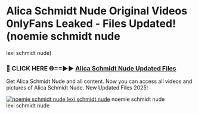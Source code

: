 # Alica Schmidt Nude Original Videos 0nlyFans Leaked - Files Updated! (noemie schmidt nude<br>
lexi schmidt nude)

<h3>🔴 CLICK HERE 🌐==►► <a href="https://tinyurl.com/2p9ay9w9" rel="nofollow">Alica Schmidt Nude Updated Files</a></h3>

Get Alica Schmidt Nude and all content. Now you can access all videos and pictures of Alica Schmidt Nude. New Updated Files 2025!

[![noemie schmidt nude<br>
lexi schmidt nude](https://i.imgur.com/KQgVmj3.gif)](https://tinyurl.com/2p9ay9w9)
noemie schmidt nude<br>
lexi schmidt nude